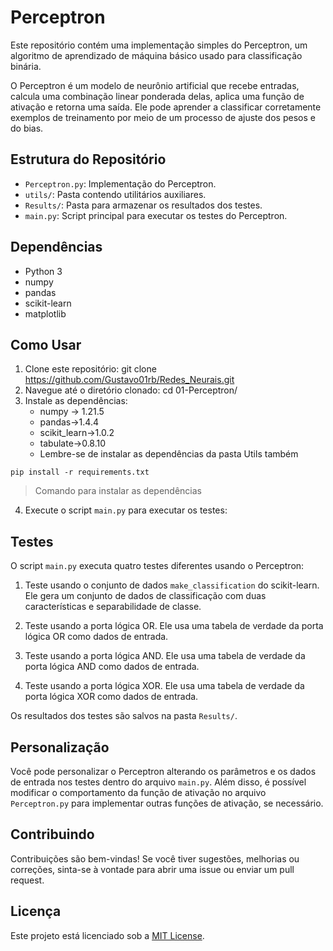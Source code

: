 # Perceptron

Este repositório contém uma implementação simples do Perceptron, um algoritmo de aprendizado de máquina básico usado para classificação binária.

O Perceptron é um modelo de neurônio artificial que recebe entradas, calcula uma combinação linear ponderada delas, aplica uma função de ativação e retorna uma saída. Ele pode aprender a classificar corretamente exemplos de treinamento por meio de um processo de ajuste dos pesos e do bias.

## Estrutura do Repositório

- `Perceptron.py`: Implementação do Perceptron.
- `utils/`: Pasta contendo utilitários auxiliares.
- `Results/`: Pasta para armazenar os resultados dos testes.
- `main.py`: Script principal para executar os testes do Perceptron.

## Dependências

- Python 3
- numpy
- pandas
- scikit-learn
- matplotlib

## Como Usar

1. Clone este repositório: git clone https://github.com/Gustavo01rb/Redes_Neurais.git
2. Navegue até o diretório clonado: cd 01-Perceptron/
3. Instale as dependências:
    * numpy -> 1.21.5
    * pandas->1.4.4
    * scikit_learn->1.0.2
    * tabulate->0.8.10
    * Lembre-se de instalar as dependências da pasta Utils também

~~~
pip install -r requirements.txt 
~~~
>Comando para instalar as dependências
4. Execute o script `main.py` para executar os testes:


## Testes

O script `main.py` executa quatro testes diferentes usando o Perceptron:

1. Teste usando o conjunto de dados `make_classification` do scikit-learn. Ele gera um conjunto de dados de classificação com duas características e separabilidade de classe.

2. Teste usando a porta lógica OR. Ele usa uma tabela de verdade da porta lógica OR como dados de entrada.

3. Teste usando a porta lógica AND. Ele usa uma tabela de verdade da porta lógica AND como dados de entrada.

4. Teste usando a porta lógica XOR. Ele usa uma tabela de verdade da porta lógica XOR como dados de entrada.

Os resultados dos testes são salvos na pasta `Results/`.

## Personalização

Você pode personalizar o Perceptron alterando os parâmetros e os dados de entrada nos testes dentro do arquivo `main.py`. Além disso, é possível modificar o comportamento da função de ativação no arquivo `Perceptron.py` para implementar outras funções de ativação, se necessário.

## Contribuindo

Contribuições são bem-vindas! Se você tiver sugestões, melhorias ou correções, sinta-se à vontade para abrir uma issue ou enviar um pull request.

## Licença

Este projeto está licenciado sob a [MIT License](../LICENSE).








